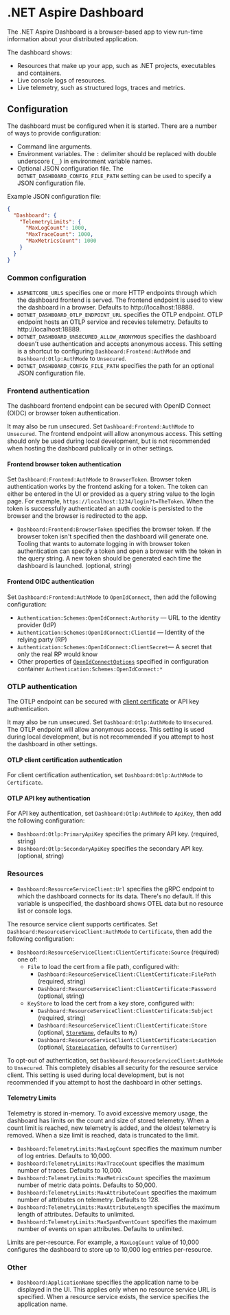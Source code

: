 # .NET Aspire Dashboard

The .NET Aspire Dashboard is a browser-based app to view run-time information about your distributed application.

The dashboard shows:

- Resources that make up your app, such as .NET projects, executables and containers.
- Live console logs of resources.
- Live telemetry, such as structured logs, traces and metrics.

## Configuration

The dashboard must be configured when it is started. There are a number of ways to provide configuration:

- Command line arguments.
- Environment variables. The `:` delimiter should be replaced with double underscore (`__`) in environment variable names.
- Optional JSON configuration file. The `DOTNET_DASHBOARD_CONFIG_FILE_PATH` setting can be used to specify a JSON configuration file.

Example JSON configuration file:

```json
{
  "Dashboard": {
    "TelemetryLimits": {
      "MaxLogCount": 1000,
      "MaxTraceCount": 1000,
      "MaxMetricsCount": 1000
    }
  }
}
```

### Common configuration

- `ASPNETCORE_URLS` specifies one or more HTTP endpoints through which the dashboard frontend is served. The frontend endpoint is used to view the dashboard in a browser. Defaults to http://localhost:18888.
- `DOTNET_DASHBOARD_OTLP_ENDPOINT_URL` specifies the OTLP endpoint. OTLP endpoint hosts an OTLP service and recevies telemetry. Defaults to http://localhost:18889.
- `DOTNET_DASHBOARD_UNSECURED_ALLOW_ANONYMOUS` specifies the dashboard doesn't use authentication and accepts anonymous access. This setting is a shortcut to configuring `Dashboard:Frontend:AuthMode` and `Dashboard:Otlp:AuthMode` to `Unsecured`.
- `DOTNET_DASHBOARD_CONFIG_FILE_PATH` specifies the path for an optional JSON configuration file.

### Frontend authentication

The dashboard frontend endpoint can be secured with OpenID Connect (OIDC) or browser token authentication.

It may also be run unsecured. Set `Dashboard:Frontend:AuthMode` to `Unsecured`. The frontend endpoint will allow anonymous access. This setting should only be used during local development, but is not recommended when hosting the dashboard publically or in other settings.

#### Frontend browser token authentication

Set `Dashboard:Frontend:AuthMode` to `BrowserToken`. Browser token authentication works by the frontend asking for a token. The token can either be entered in the UI or provided as a query string value to the login page. For example, `https://localhost:1234/login?t=TheToken`. When the token is successfully authenticated an auth cookie is persisted to the browser and the browser is redirected to the app.

- `Dashboard:Frontend:BrowserToken` specifies the browser token. If the browser token isn't specified then the dashboard will generate one. Tooling that wants to automate logging in with browser token authentication can specify a token and open a browser with the token in the query string. A new token should be generated each time the dashboard is launched. (optional, string)

#### Frontend OIDC authentication

Set `Dashboard:Frontend:AuthMode` to `OpenIdConnect`, then add the following configuration:

- `Authentication:Schemes:OpenIdConnect:Authority` &mdash; URL to the identity provider (IdP)
- `Authentication:Schemes:OpenIdConnect:ClientId` &mdash; Identity of the relying party (RP)
- `Authentication:Schemes:OpenIdConnect:ClientSecret`&mdash; A secret that only the real RP would know
- Other properties of [`OpenIdConnectOptions`](https://learn.microsoft.com/dotnet/api/microsoft.aspnetcore.builder.openidconnectoptions) specified in configuration container `Authentication:Schemes:OpenIdConnect:*`

### OTLP authentication

The OTLP endpoint can be secured with [client certificate](https://learn.microsoft.com/aspnet/core/security/authentication/certauth) or API key authentication.

It may also be run unsecured. Set `Dashboard:Otlp:AuthMode` to `Unsecured`. The OTLP endpoint will allow anonymous access. This setting is used during local development, but is not recommended if you attempt to host the dashboard in other settings.

#### OTLP client certification authentication

For client certification authentication, set `Dashboard:Otlp:AuthMode` to `Certificate`.

#### OTLP API key authentication

For API key authentication, set `Dashboard:Otlp:AuthMode` to `ApiKey`, then add the following configuration:

- `Dashboard:Otlp:PrimaryApiKey` specifies the primary API key. (required, string)
- `Dashboard:Otlp:SecondaryApiKey` specifies the secondary API key. (optional, string)

### Resources

- `Dashboard:ResourceServiceClient:Url` specifies the gRPC endpoint to which the dashboard connects for its data. There's no default. If this variable is unspecified, the dashboard shows OTEL data but no resource list or console logs.

The resource service client supports certificates. Set `Dashboard:ResourceServiceClient:AuthMode` to `Certificate`, then add the following configuration:

- `Dashboard:ResourceServiceClient:ClientCertificate:Source` (required) one of:
  - `File` to load the cert from a file path, configured with:
    - `Dashboard:ResourceServiceClient:ClientCertificate:FilePath` (required, string)
    - `Dashboard:ResourceServiceClient:ClientCertificate:Password` (optional, string)
  - `KeyStore` to load the cert from a key store, configured with:
    - `Dashboard:ResourceServiceClient:ClientCertificate:Subject` (required, string)
    - `Dashboard:ResourceServiceClient:ClientCertificate:Store` (optional, [`StoreName`](https://learn.microsoft.com/dotnet/api/system.security.cryptography.x509certificates.storename), defaults to `My`)
    - `Dashboard:ResourceServiceClient:ClientCertificate:Location` (optional, [`StoreLocation`](https://learn.microsoft.com/dotnet/api/system.security.cryptography.x509certificates.storelocation), defaults to `CurrentUser`)

To opt-out of authentication, set `Dashboard:ResourceServiceClient:AuthMode` to `Unsecured`. This completely disables all security for the resource service client. This setting is used during local development, but is not recommended if you attempt to host the dashboard in other settings.

#### Telemetry Limits

Telemetry is stored in-memory. To avoid excessive memory usage, the dashboard has limits on the count and size of stored telemetry. When a count limit is reached, new telemetry is added, and the oldest telemetry is removed. When a size limit is reached, data is truncated to the limit.

- `Dashboard:TelemetryLimits:MaxLogCount` specifies the maximum number of log entries. Defaults to 10,000.
- `Dashboard:TelemetryLimits:MaxTraceCount` specifies the maximum number of traces. Defaults to 10,000.
- `Dashboard:TelemetryLimits:MaxMetricsCount` specifies the maximum number of metric data points. Defaults to 50,000.
- `Dashboard:TelemetryLimits:MaxAttributeCount` specifies the maximum number of attributes on telemetry. Defaults to 128.
- `Dashboard:TelemetryLimits:MaxAttributeLength` specifies the maximum length of attributes. Defaults to unlimited.
- `Dashboard:TelemetryLimits:MaxSpanEventCount` specifies the maximum number of events on span attributes. Defaults to unlimited.

Limits are per-resource. For example, a `MaxLogCount` value of 10,000 configures the dashboard to store up to 10,000 log entries per-resource.

### Other

- `Dashboard:ApplicationName` specifies the application name to be displayed in the UI. This applies only when no resource service URL is specified. When a resource service exists, the service specifies the application name.
